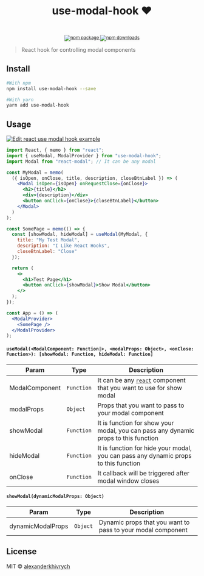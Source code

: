 <div align="center">
  <h1>
    <br/>
      use-modal-hook ❤️
    <br />
  </h1>
    <sup>
    <br />
    <br />
    <a href="https://www.npmjs.com/package/use-modal-hook">
      <img src="https://img.shields.io/npm/v/use-modal-hook.svg" alt="npm package" />
    </a>
    <a href="https://www.npmjs.com/package/use-modal-hook">
      <img src="https://img.shields.io/npm/dm/use-modal-hook.svg" alt="npm downloads" />
    </a>
  </sup>
</div>

> React hook for controlling modal components

## Install

```bash
#With npm
npm install use-modal-hook --save 
```

```bash
#With yarn
yarn add use-modal-hook
```

## Usage
[![Edit react use modal hook example](https://codesandbox.io/static/img/play-codesandbox.svg)](https://codesandbox.io/s/2zz9w1pwrr?fontsize=14)
```jsx
import React, { memo } from "react";
import { useModal, ModalProvider } from "use-modal-hook";
import Modal from "react-modal"; // It can be any modal

const MyModal = memo(
  ({ isOpen, onClose, title, description, closeBtnLabel }) => (
    <Modal isOpen={isOpen} onRequestClose={onClose}>
      <h2>{title}</h2>
      <div>{description}</div>
      <button onClick={onClose}>{closeBtnLabel}</button>
    </Modal>
  )
);

const SomePage = memo(() => {
  const [showModal, hideModal] = useModal(MyModal, {
    title: "My Test Modal",
    description: "I Like React Hooks",
    closeBtnLabel: "Close"
  });

  return (
    <>
      <h1>Test Page</h1>
      <button onClick={showModal}>Show Modal</button>
    </>
  );
});

const App = () => (
  <ModalProvider>
    <SomePage />
  </ModalProvider>
);

```

#### `useModal(<ModalComponent: Function|>, <modalProps: Object>, <onClose: Function>): [showModal: Function, hideModal: Function]`
Param | Type  | Description
--- | --- | ---
ModalComponent | `Function` | It can be any [`react`](https://reactjs.org/docs/react-api.html) component that you want to use for show modal
modalProps | `Object` | Props that you want to pass to your modal component
showModal | `Function` | It is function for show your modal, you can pass any dynamic props to this function
hideModal | `Function` | It is function for hide your modal, you can pass any dynamic props to this function
onClose | `Function` | It callback will be triggered after modal window closes

#### `showModal(dynamicModalProps: Object)`
Param | Type  | Description
--- | --- | ---
dynamicModalProps | `Object` | Dynamic props that you want to pass to your modal component

## License

MIT © [alexanderkhivrych](https://github.com/alexanderkhivrych)